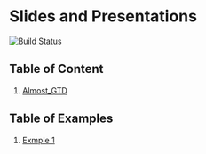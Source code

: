 # Slides and Presentations

[![Build Status](https://travis-ci.com/d-k-ivanov/slides.svg?branch=master)](https://travis-ci.com/d-k-ivanov/slides)

## Table of Content

1. [Almost_GTD](https://d-k-ivanov.github.io/slides/Almost_GTD)

## Table of Examples

1. [Exmple 1](https://d-k-ivanov.github.io/slides/Example_One)
